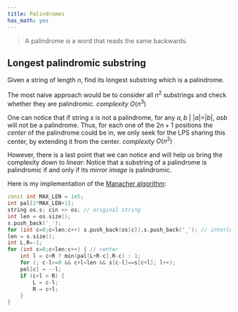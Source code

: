```yaml
---
title: Palindromes
has_math: yes
---
```

> A palindrome is a word that reads the same backwards.

## Longest palindromic substring
Given a string of length $n$, find its longest substring which is a palindrome.  

The most naive approach would be to consider all $n^2$ substrings
and check whether they are palindromic.
_complexity_ $O(n^3)$

One can notice that if string $s$ is not a palindrome,
for any $a,b \ | \ |a|=|b|, \ asb$ will not be a palindrome.
Thus, for each one of the $2n+1$ positions the _center_ of the palindrome
could be in, we only seek for the LPS sharing this center,
by extending it from the center.
_complexity_ $O(n^2)$

However, there is a last point that we can notice and will help us
bring the complexity down to _linear_:
Notice that a substring of a palindrome is palindromic if and only if its
_mirror image_ is palindromic.

Here is my implementation of the
[Manacher algorithm](https://en.wikipedia.org/wiki/Longest_palindromic_substring):

```cpp
const int MAX_LEN = 1e5;
int pal[2*MAX_LEN+1];
string os,s; cin >> os; // original string
int len = os.size();
s.push_back('_');
for (int c=0;c<len;c++) s.push_back(os[c]),s.push_back('_'); // interleaving
len = s.size();
int L,R=-1;
for (int c=0;c<len;c++) { // center
    int l = c<R ? min(pal[L+R-c],R-c) : 1;
    for (; c-l>=0 && c+l<len && s[c-l]==s[c+l]; l++);
    pal[c] = --l;
    if (c+l > R) {
        L = c-l;
        R = c+l;
    }
}
```
